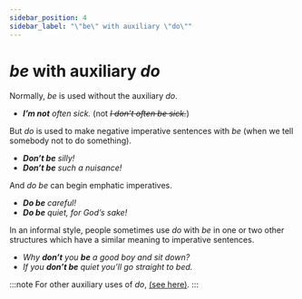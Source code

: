 ```yaml
---
sidebar_position: 4
sidebar_label: "\"be\" with auxiliary \"do\""
---
```


# *be* with auxiliary *do*

Normally, *be* is used without the auxiliary *do*.

- ***I’m not*** *often sick.* (not *~~I don’t often be sick.~~*)

But *do* is used to make negative imperative sentences with *be* (when we tell somebody not to do something).

- ***Don’t be*** *silly!*
- ***Don’t be** such a nuisance!*

And *do be* can begin emphatic imperatives.

- ***Do be*** *careful!*
- ***Do be*** *quiet, for God’s sake!*

In an informal style, people sometimes use *do* with *be* in one or two other structures which have a similar meaning to imperative sentences.

- *Why **don’t** you **be** a good boy and sit down?*
- *If you **don’t be** quiet you’ll go straight to bed.*

:::note
For other auxiliary uses of *do*, [(see here)](./do-auxiliary-verb).
:::
